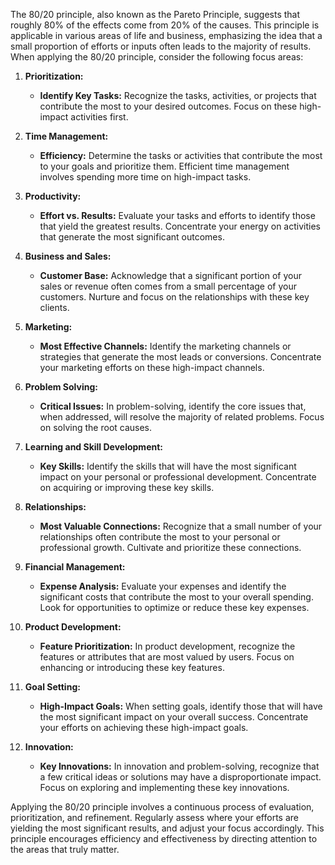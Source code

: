 The 80/20 principle, also known as the Pareto Principle, suggests that roughly 80% of the effects come from 20% of the causes. This principle is applicable in various areas of life and business, emphasizing the idea that a small proportion of efforts or inputs often leads to the majority of results. When applying the 80/20 principle, consider the following focus areas:

1. **Prioritization:**
   - **Identify Key Tasks:** Recognize the tasks, activities, or projects that contribute the most to your desired outcomes. Focus on these high-impact activities first.

2. **Time Management:**
   - **Efficiency:** Determine the tasks or activities that contribute the most to your goals and prioritize them. Efficient time management involves spending more time on high-impact tasks.

3. **Productivity:**
   - **Effort vs. Results:** Evaluate your tasks and efforts to identify those that yield the greatest results. Concentrate your energy on activities that generate the most significant outcomes.

4. **Business and Sales:**
   - **Customer Base:** Acknowledge that a significant portion of your sales or revenue often comes from a small percentage of your customers. Nurture and focus on the relationships with these key clients.

5. **Marketing:**
   - **Most Effective Channels:** Identify the marketing channels or strategies that generate the most leads or conversions. Concentrate your marketing efforts on these high-impact channels.

6. **Problem Solving:**
   - **Critical Issues:** In problem-solving, identify the core issues that, when addressed, will resolve the majority of related problems. Focus on solving the root causes.

7. **Learning and Skill Development:**
   - **Key Skills:** Identify the skills that will have the most significant impact on your personal or professional development. Concentrate on acquiring or improving these key skills.

8. **Relationships:**
   - **Most Valuable Connections:** Recognize that a small number of your relationships often contribute the most to your personal or professional growth. Cultivate and prioritize these connections.

9. **Financial Management:**
   - **Expense Analysis:** Evaluate your expenses and identify the significant costs that contribute the most to your overall spending. Look for opportunities to optimize or reduce these key expenses.

10. **Product Development:**
    - **Feature Prioritization:** In product development, recognize the features or attributes that are most valued by users. Focus on enhancing or introducing these key features.

11. **Goal Setting:**
    - **High-Impact Goals:** When setting goals, identify those that will have the most significant impact on your overall success. Concentrate your efforts on achieving these high-impact goals.

12. **Innovation:**
    - **Key Innovations:** In innovation and problem-solving, recognize that a few critical ideas or solutions may have a disproportionate impact. Focus on exploring and implementing these key innovations.

Applying the 80/20 principle involves a continuous process of evaluation, prioritization, and refinement. Regularly assess where your efforts are yielding the most significant results, and adjust your focus accordingly. This principle encourages efficiency and effectiveness by directing attention to the areas that truly matter.